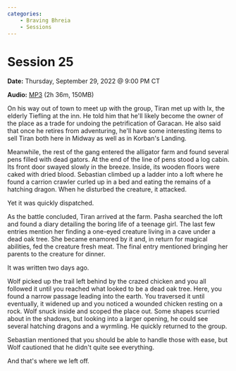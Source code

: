```yaml
---
categories:
    - Braving Bhreia
    - Sessions
---
```


# Session 25

**Date:** Thursday, September 29, 2022 @ 9:00 PM CT

**Audio:** [MP3](https://drive.google.com/file/d/15sMrFoCqyQZVThPEdMimJguntZN83nWc/view?usp=drivesdk) (2h 36m, 150MB)

On his way out of town to meet up with the group, Tiran met up with Ix, the elderly Tiefling at the inn. He told him that he'll likely become the owner of the place as a trade for undoing the petrification of Garacan. He also said that once he retires from adventuring, he'll have some interesting items to sell Tiran both here in Midway as well as in Korban's Landing.

Meanwhile, the rest of the gang entered the alligator farm and found several pens filled with dead gators. At the end of the line of pens stood a log cabin. Its front door swayed slowly in the breeze. Inside, its wooden floors were caked with dried blood. Sebastian climbed up a ladder into a loft where he found a carrion crawler curled up in a bed and eating the remains of a hatching dragon. When he disturbed the creature, it attacked.

Yet it was quickly dispatched.

As the battle concluded, Tiran arrived at the farm. Pasha searched the loft and found a diary detailing the boring life of a teenage girl. The last few entries mention her finding a one-eyed creature living in a cave under a dead oak tree. She became enamored by it and, in return for magical abilities, fed the creature fresh meat. The final entry mentioned bringing her parents to the creature for dinner.

It was written two days ago.

Wolf picked up the trail left behind by the crazed chicken and you all followed it until you reached what looked to be a dead oak tree. Here, you found a narrow passage leading into the earth. You traversed it until eventually, it widened up and you noticed a wounded chicken resting on a rock. Wolf snuck inside and scoped the place out. Some shapes scurried about in the shadows, but looking into a larger opening, he could see several hatching dragons and a wyrmling. He quickly returned to the group.

Sebastian mentioned that you should be able to handle those with ease, but Wolf cautioned that he didn't quite see everything.

And that's where we left off.
